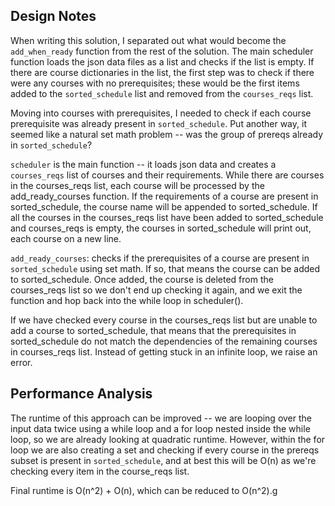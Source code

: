 ## Design Notes

When writing this solution, I separated out what would become the ```add_when_ready``` function from the rest of the solution. The main scheduler function loads the json data files as a list and checks if the list is empty. If there are course dictionaries in the list, the first step was to check if there were any courses with no prerequisites; these would be the first items added to the ```sorted_schedule``` list and removed from the ```courses_reqs``` list. 

Moving into courses with prerequisites, I needed to check if each course prerequisite was already present in ```sorted_schedule```. Put another way, it seemed like a natural set math problem -- was the group of prereqs already in ```sorted_schedule```?  

```scheduler``` is the main function -- it loads json data and creates a ```courses_reqs``` list of courses and their requirements. While there are courses in the courses_reqs list, each course will be processed by the add_ready_courses function. If the requirements of a course are present in sorted_schedule, the course name will be appended to sorted_schedule. If all the courses in the courses_reqs list have been added to sorted_schedule and courses_reqs is empty, the courses in sorted_schedule will print out, each course on a new line. 

```add_ready_courses```: checks if the prerequisites of a course are present in ```sorted_schedule``` using set math. If so, that means the course can be added to sorted_schedule. Once added, the course is deleted from the courses_reqs list so we don't end up checking it again, and we exit the function and hop back into the while loop in scheduler().  

If we have checked every course in the courses_reqs list but are unable to add a course to sorted_schedule, that means that the prerequisites in sorted_schedule do not match the dependencies of the remaining courses in courses_reqs list. Instead of getting stuck in an infinite loop, we raise an error. 


## Performance Analysis

The runtime of this approach can be improved -- we are looping over the input data twice using a while loop and a for loop nested inside the while loop, so we are already looking at quadratic runtime. However, within the for loop we are also creating a set and checking if every course in the prereqs subset is present in ```sorted_schedule```, and at best this will be O(n) as we're checking every item in the course_reqs list. 

Final runtime is O(n^2) + O(n), which can be reduced to O(n^2).g
